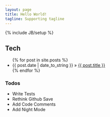 ```yaml
---
layout: page
title: Hello World!
tagline: Supporting tagline
---
```

{% include JB/setup %}

## Tech

<ul class="posts">
  {% for post in site.posts %}
    <li><span>{{ post.date | date_to_string }}</span> &raquo; <a href="{{ BASE_PATH }}{{ post.url }}">{{ post.title }}</a></li>
  {% endfor %}
</ul>


### Todos

 - Write Tests
 - Rethink Github Save
 - Add Code Comments
 - Add Night Mode
